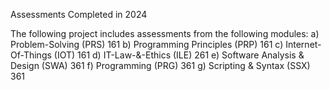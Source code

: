 Assessments Completed in 2024

The following project includes assessments from the following modules:
  a) Problem-Solving (PRS) 161
  b) Programming Principles (PRP) 161
  c) Internet-Of-Things (IOT) 161
  d) IT-Law-&-Ethics (ILE) 261
  e) Software Analysis & Design (SWA) 361
  f) Programming (PRG) 361
  g) Scripting & Syntax (SSX) 361
